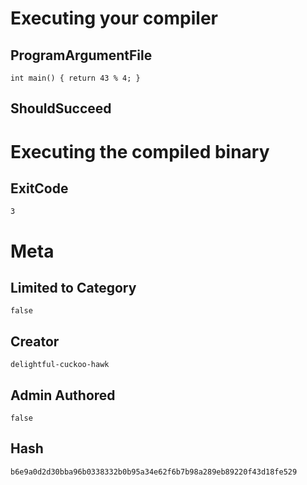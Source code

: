 # Executing your compiler

## ProgramArgumentFile

```
int main() { return 43 % 4; }

```

## ShouldSucceed

# Executing the compiled binary

## ExitCode

```
3
```

# Meta

## Limited to Category

```
false
```

## Creator

```
delightful-cuckoo-hawk
```

## Admin Authored

```
false
```

## Hash

```
b6e9a0d2d30bba96b0338332b0b95a34e62f6b7b98a289eb89220f43d18fe529
```
